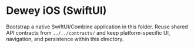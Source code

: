 # Dewey iOS (SwiftUI)

Bootstrap a native SwiftUI/Combine application in this folder. Reuse shared API contracts from `../../contracts/` and keep platform-specific UI, navigation, and persistence within this directory.
